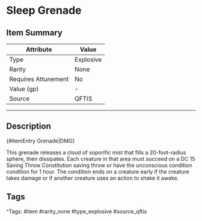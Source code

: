 # Sleep Grenade

## Item Summary

| Attribute            | Value                        |
|----------------------|------------------------------|
| Type                 | Explosive |
| Rarity               | None             |
| Requires Attunement  | No                |
| Value (gp)           | -    |
| Source               | QFTIS |

---

## Description

{#itemEntry Grenade|DMG}

This grenade releases a cloud of soporific mist that fills a 20-foot-radius sphere, then dissipates. Each creature in that area must succeed on a DC 15 Saving Throw Constitution saving throw or have the unconscious condition condition for 1 hour. The condition ends on a creature early if the creature takes damage or if another creature uses an action to shake it awake.

## Tags

^Tags: #item #rarity_none #type_explosive #source_qftis
